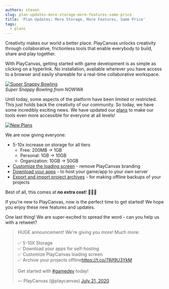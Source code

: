 ```yaml
---
authors: steven
slug: plan-updates-more-storage-more-features-same-price
title: 'Plan Updates: More Storage, More Features, Same Price'
tags:
  - plans
---
```


Creativity makes our world a better place. PlayCanvas unlocks creativity through collaborative, frictionless tools that enable everybody to build, share and play together.

With PlayCanvas, getting started with game development is as simple as clicking on a hyperlink. No installation, available wherever you have access to a browser and easily shareable for a real-time collaborative workspace.

[![Super Snappy Bowling](/img/editor-super-snappy-bowling.png)](/img/editor-super-snappy-bowling.png)  
_Super Snappy Bowling from NOWWA_

<!-- truncate -->

Until today, some aspects of the platform have been limited or restricted. This just holds back the creativity of our community. So today, we have some incredibly exciting news. We have updated our [plans](https://playcanvas.com/plans) to make our tools even more accessible for everyone at all levels!

[![New Plans](/img/plans-2020.jpg)](/img/plans-2020.jpg)

We are now giving everyone:

- 5-10x increase on storage for all tiers
  - Free: 200MB → 1GB
  - Personal: 1GB → 10GB
  - Organization: 10GB → 50GB
- [Customize the loading screen](https://developer.playcanvas.com/user-manual/designer/loading-screen/) - remove PlayCanvas branding
- [Download your apps](https://developer.playcanvas.com/user-manual/publishing/web/self-hosting/) - to host your game/app to your own server
- [Export and import project archives](https://developer.playcanvas.com/user-manual/profile/projects/#export-project-archive) - for making offline backups of your projects

Best of all, this comes at **no extra cost**! 🎉🎉🎉

If you're new to PlayCanvas, now is the perfect time to get started! We hope you enjoy these new features and updates.

One last thing! We are super-excited to spread the word - can you help us with a retweet?  

<blockquote class="twitter-tweet"><p lang="en" dir="ltr">HUGE announcement! We&#39;re giving you more! Much more:<br /><br />✅ 5-10X Storage<br />✅ Download your apps for self-hosting<br />✅ Customize PlayCanvas loading screen<br />✅ Archive your projects offline<a href="https://t.co/78jf9U3YkM">https://t.co/78jf9U3YkM</a><br /><br />Get started with <a href="https://twitter.com/hashtag/gamedev?src=hash&amp;ref_src=twsrc%5Etfw">#gamedev</a> today!</p>&mdash; PlayCanvas (@playcanvas) <a href="https://twitter.com/playcanvas/status/1285598408787582977?ref_src=twsrc%5Etfw">July 21, 2020</a></blockquote> <script async src="https://platform.twitter.com/widgets.js" charset="utf-8"></script>
